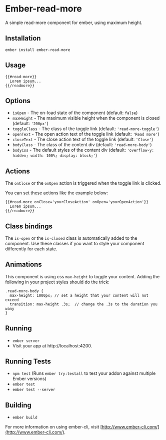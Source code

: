 # Ember-read-more

A simple read-more component for ember, using maximum height.

## Installation

`ember install ember-read-more`

## Usage

```
{{#read-more}}
  Lorem ipsum...
{{/readmore}}
```

## Options

* `isOpen` -  The on-load state of the component (default: `false`)
* `maxHeight` - The maximum visible height when the component is closed (default: `'200px'`)
* `toggleClass` - The class of the toggle link (default: `'read-more-toggle'`)
* `openText` - The open action text of the toggle link (default: `'Read more'`)
* `closeText` - The close action text of the toggle link (default: `'Close'`)
* `bodyClass` - The class of the content div (default: `'read-more-body'`)
* `bodyCss` - The default styles of the content div (default: `'overflow-y: hidden; width: 100%; display: block;'`)

## Actions

The `onClose` or the `onOpen` action is triggered when the toggle link is clicked.

You can set these actions like the example below:
```
{{#read-more onClose='yourCloseAction' onOpen='yourOpenAction'}}
  Lorem ipsum...
{{/readmore}}
```

## Class bindings

The `is-open` or the `is-closed` class is automatically added to the component.
Use these classes if you want to style your component differently for each state.

## Animations

This component is using css `max-height` to toggle your content.
Adding the following in your project styles should do the trick:
```
.read-more-body {
  max-height: 1000px; // set a height that your content will not exceed
  transition: max-height .3s;  // change the .3s to the duration you wany
}
```

## Running

* `ember server`
* Visit your app at http://localhost:4200.

## Running Tests

* `npm test` (Runs `ember try:testall` to test your addon against multiple Ember versions)
* `ember test`
* `ember test --server`

## Building

* `ember build`

For more information on using ember-cli, visit [http://www.ember-cli.com/](http://www.ember-cli.com/).
